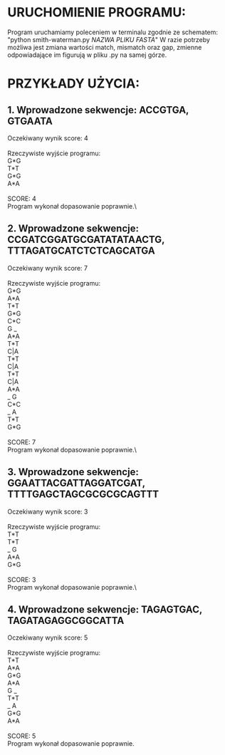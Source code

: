 # URUCHOMIENIE PROGRAMU:

Program uruchamiamy poleceniem w terminalu zgodnie ze schematem:
"python smith-waterman.py _NAZWA PLIKU FASTA_"
W razie potrzeby możliwa jest zmiana wartości match, mismatch oraz gap, zmienne odpowiadające im figurują w pliku .py na samej górze.

# PRZYKŁADY UŻYCIA:

## 1. Wprowadzone sekwencje: ACCGTGA, GTGAATA
   Oczekiwany wynik score: 4\
\
   Rzeczywiste wyjście programu:\
   G\*G\
   T\*T\
   G\*G\
   A\*A\
\
   SCORE: 4\
   Program wykonał dopasowanie poprawnie.\

## 2. Wprowadzone sekwencje: CCGATCGGATGCGATATATAACTG, TTTAGATGCATCTCTCAGCATGA
   Oczekiwany wynik score: 7\
\
   Rzeczywiste wyjście programu:\
   G\*G\
   A\*A\
   T\*T\
   G\*G\
   C\*C\
   G _\
   A\*A\
   T\*T\
   C|A\
   T\*T\
   C|A\
   T\*T\
   C|A\
   A\*A\
   _ G\
   C\*C\
   _ A\
   T\*T\
   G*G\
\
   SCORE: 7\
   Program wykonał dopasowanie poprawnie.\

## 3. Wprowadzone sekwencje: GGAATTACGATTAGGATCGAT, TTTTGAGCTAGCGCGCGCAGTTT
   Oczekiwany wynik score: 3\
\
   Rzeczywiste wyjście programu:\
   T\*T\
   T\*T\
   _ G\
   A\*A\
   G\*G\
\
   SCORE: 3\
   Program wykonał dopasowanie poprawnie.\

## 4. Wprowadzone sekwencje: TAGAGTGAC, TAGATAGAGGCGGCATTA
   Oczekiwany wynik score: 5\
\
   Rzeczywiste wyjście programu:\
   T\*T\
   A\*A\
   G\*G\
   A\*A\
   G _\
   T\*T\
   _ A\
   G\*G\
   A\*A\
\
   SCORE: 5\
   Program wykonał dopasowanie poprawnie.
